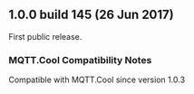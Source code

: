 ## 1.0.0 build 145 (26 Jun 2017) ##

First public release.

### MQTT.Cool Compatibility Notes ###

Compatible with MQTT.Cool since version 1.0.3
